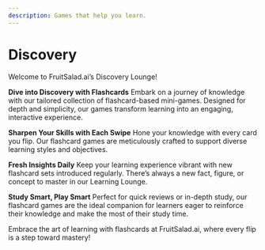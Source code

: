 ```yaml
---
description: Games that help you learn.
---
```


# Discovery

Welcome to FruitSalad.ai’s Discovery Lounge!&#x20;

**Dive into Discovery with Flashcards** Embark on a journey of knowledge with our tailored collection of flashcard-based mini-games. Designed for depth and simplicity, our games transform learning into an engaging, interactive experience.&#x20;

**Sharpen Your Skills with Each Swipe** Hone your knowledge with every card you flip. Our flashcard games are meticulously crafted to support diverse learning styles and objectives.&#x20;

**Fresh Insights Daily** Keep your learning experience vibrant with new flashcard sets introduced regularly. There’s always a new fact, figure, or concept to master in our Learning Lounge.&#x20;

**Study Smart, Play Smart** Perfect for quick reviews or in-depth study, our flashcard games are the ideal companion for learners eager to reinforce their knowledge and make the most of their study time.&#x20;

Embrace the art of learning with flashcards at FruitSalad.ai, where every flip is a step toward mastery!
